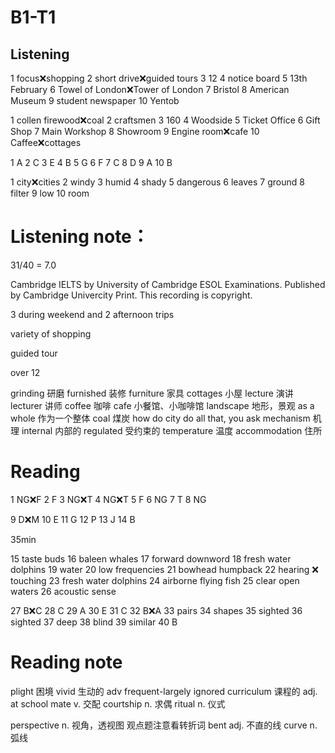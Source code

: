 # B1-T1

## Listening
1 focus❌shopping
2 short drive❌guided tours
3 12
4 notice board
5 13th February
6 Towel of London❌Tower of London
7 Bristol
8 American Museum
9 student newspaper
10 Yentob

1 collen firewood❌coal
2 craftsmen
3 160
4 Woodside
5 Ticket Office
6 Gift Shop
7 Main Workshop
8 Showroom
9 Engine room❌cafe
10 Caffee❌cottages

1 A
2 C
3 E
4 B
5 G
6 F
7 C
8 D
9 A
10 B

1 city❌cities
2 windy
3 humid
4 shady
5 dangerous
6 leaves
7 ground
8 filter
9 low
10 room

# Listening note：
31/40 = 7.0

Cambridge IELTS by University of Cambridge ESOL Examinations. Published by Cambridge Univercity Print.
This recording is copyright.

3 during weekend and 2 afternoon trips

variety of shopping

guided tour

over 12

grinding 研磨
furnished 装修
furniture 家具
cottages 小屋
lecture 演讲
lecturer 讲师
coffee 咖啡
cafe 小餐馆、小咖啡馆
landscape 地形，景观
as a whole 作为一个整体
coal 煤炭
how do city do all that, you ask
mechanism 机理
internal 内部的
regulated 受约束的
temperature 温度
accommodation 住所

# Reading

1 NG❌F
2 F
3 NG❌T
4 NG❌T
5 F
6 NG
7 T
8 NG

9 D❌M
10 E
11 G
12 P
13 J
14 B

35min

15 taste buds
16 baleen whales
17 forward downword
18 fresh water dolphins
19 water
20 low frequencies
21 bowhead humpback
22 hearing ❌ touching
23 fresh water dolphins
24 airborne flying fish
25 clear open waters
26 acoustic sense


27 B❌C
28 C
29 A
30 E
31 C
32 B❌A
33 pairs
34 shapes
35 sighted
36 sighted
37 deep
38 blind
39 similar
40 B

# Reading note
plight 困境
vivid 生动的 adv frequent-largely ignored
curriculum 课程的 adj. at school 
mate v. 交配
courtship n. 求偶
ritual n. 仪式

perspective n. 视角，透视图
观点题注意看转折词
bent adj. 不直的线
curve n. 弧线